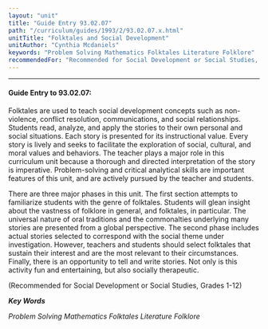 ```yaml
---
layout: "unit"
title: "Guide Entry 93.02.07"
path: "/curriculum/guides/1993/2/93.02.07.x.html"
unitTitle: "Folktales and Social Development"
unitAuthor: "Cynthia Mcdaniels"
keywords: "Problem Solving Mathematics Folktales Literature Folklore"
recommendedFor: "Recommended for Social Development or Social Studies, Grades 1-12"
---
```

<body>
<hr/>
 <h4>
  Guide Entry to 93.02.07:
 </h4>
 Folktales are used to teach social development concepts such as non-violence, conflict resolution, communications, and social relationships. Students read, analyze, and apply the stories to their own personal and social situations. Each story is presented for its instructional value. Every story is lively and seeks to facilitate the exploration of social, cultural, and moral values and behaviors. The teacher plays a major role in this curriculum unit because a thorough and directed interpretation of the story is imperative. Problem-solving and critical analytical skills are important features of this unit, and are actively pursued by the teacher and students.
 <p>
  There are three major phases in this unit. The first section attempts to familiarize students with the genre of folktales. Students will glean insight about the vastness of folklore in general, and folktales, in particular. The universal nature of oral traditions and the commonalties underlying many stories are presented from a global perspective. The second phase includes actual stories selected to correspond with the social theme under investigation. However, teachers and students should select folktales that sustain their interest and are the most relevant to their circumstances. Finally, there is an opportunity to tell and write stories. Not only is this activity fun and entertaining, but also socially therapeutic.
 </p>
 <p>
  (Recommended for Social Development or Social Studies, Grades 1-12)
 </p>
<p>
  <b>
   <i>
    Key Words
   </i>
  </b>
  <br/>
 </p>
 <p>
  <i>
   Problem Solving Mathematics Folktales Literature Folklore
  </i>
 </p>

</body>
